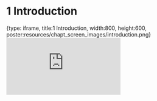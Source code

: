 # 1 Introduction
 
{type: iframe, title:1 Introduction, width:800, height:600, poster:resources/chapt_screen_images/introduction.png}
![](https://jhudatascience.org/OTTR_Template/introduction.html)
 

 
